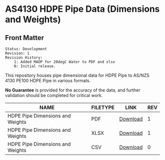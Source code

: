 # AS4130 HDPE Pipe Data (Dimensions and Weights)

## Front Matter

    Status: Development
    Revision: 1
    Revision History: 
        1: Added MAOP for 20degC Water to PDF and xlsx
        0: Initial release.

This repository houses pipe dimensional data for HDPE Pipe to AS/NZS 4130 PE100 HDPE Pipe in various formats.

**No Guarantee** is provided for the accuracy of the data, and further validation should be completed for critical work.

|NAME|FILETYPE|LINK|REV|
|-|-|-|-|
|HDPE Pipe Dimensions and Weights | PDF | [Download](https://github.com/IMEConsultants/AS4130-HDPE-PIPE/blob/master/IMEC%20AS%20NZS%204130%20PE%20100%20Pressure%20Pipe_1.pdf)| 1|
|HDPE Pipe Dimensions and Weights | XLSX | [Download](https://github.com/IMEConsultants/AS4130-HDPE-PIPE/blob/master/AS%20NZS%204130%20PE%20100%20Pressure%20Pipe_1.xlsx)| 1 |
|HDPE Pipe Dimensions and Weights | CSV | [Download](https://github.com/IMEConsultants/AS4130-HDPE-PIPE/blob/master/AS%20NZS%204130%20PE%20100%20Pressure%20Pipe_0.csv)|0|

